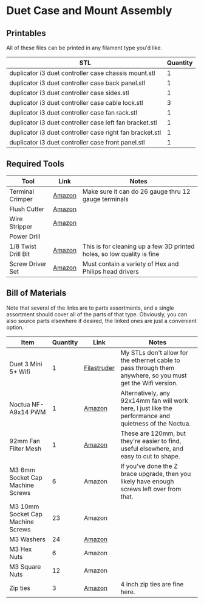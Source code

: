 # Duet Case and Mount Assembly

## Printables
All of these files can be printed in any filament type you'd like.

| STL | Quantity |
| --- | -------- |
| duplicator i3 duet controller case chassis mount.stl      | 1 | 
| duplicator i3 duet controller case back panel.stl         | 1 | 
| duplicator i3 duet controller case sides.stl              | 1 | 
| duplicator i3 duet controller case cable lock.stl         | 3 | 
| duplicator i3 duet controller case fan rack.stl           | 1 | 
| duplicator i3 duet controller case left fan bracket.stl   | 1 | 
| duplicator i3 duet controller case right fan bracket.stl  | 1 | 
| duplicator i3 duet controller case front panel.stl        | 1 | 

## Required Tools
| Tool | Link | Notes |
| ---- | ---- | ----- |
| Terminal Crimper          | [Amazon](https://smile.amazon.com/s?k=molex+jst+crimper)                                              | Make sure it can do 26 gauge thru 12 gauge terminals
| Flush Cutter              | [Amazon](https://smile.amazon.com/Hakko-CHP-170-Micro-Cutter/dp/B00FZPDG1K/)                          |
| Wire Stripper             | [Amazon](https://smile.amazon.com/s?k=wire+stripper)                                                  |
| Power Drill               | 
| 1/8 Twist Drill Bit       | [Amazon](https://smile.amazon.com/s?k=1%2F8+twist+drill)                                              | This is for cleaning up a few 3D printed holes, so low quality is fine
| Screw Driver Set          | [Amazon](https://smile.amazon.com/Syntus-Precision-Screwdriver-Electronics-Cellphone/dp/B071PB4RPV)   | Must contain a variety of Hex and Philips head drivers

## Bill of Materials
Note that several of the links are to parts assortments, and a single assortment should cover all of the parts of that type. Obviously, you can also source parts elsewhere if desired, the linked ones are just a convenient option.

| Item | Quantity | Link | Notes |
| ---- | -------- | ---- | ----- |
| Duet 3 Mini 5+ Wifi                   | 1     | [Filastruder](https://www.filastruder.com/collections/electronics/products/duet-3-mini-5)                                     | My STLs don't allow for the ethernet cable to pass through them anywhere, so you must get the Wifi version.         |
| Noctua NF-A9x14 PWM                   | 1     | [Amazon](https://smile.amazon.com/gp/product/B009NQM7V2/)                                                                     | Alternatively, any 92x14mm fan will work here, I just like the performance and quietness of the Noctua. |
| 92mm Fan Filter Mesh                  | 1     | [Amazon](https://smile.amazon.com/ThreeBulls-Cooler-Filter-Dustproof-Computer/dp/B01N952K7P)                                  | These are 120mm, but they're easier to find, useful elsewhere, and easy to cut to shape.
| M3 6mm Socket Cap Machine Screws      | 6     | Amazon                                                                                                                        | If you've done the Z brace upgrade, then you likely have enough screws left over from that.
| M3 10mm Socket Cap Machine Screws     | 23    | Amazon                                                                                                                        |
| M3 Washers                            | 24    | [Amazon](https://smile.amazon.com/gp/product/B07CG9J4NC)                                                                      |
| M3 Hex Nuts                           | 6     | Amazon                                                                                                                        |
| M3 Square Nuts                        | 12    | Amazon                                                                                                                        |
| Zip ties                              | 3     | [Amazon](https://smile.amazon.com/gp/product/B01M06HTVH)                                                                      | 4 inch zip ties are fine here.
